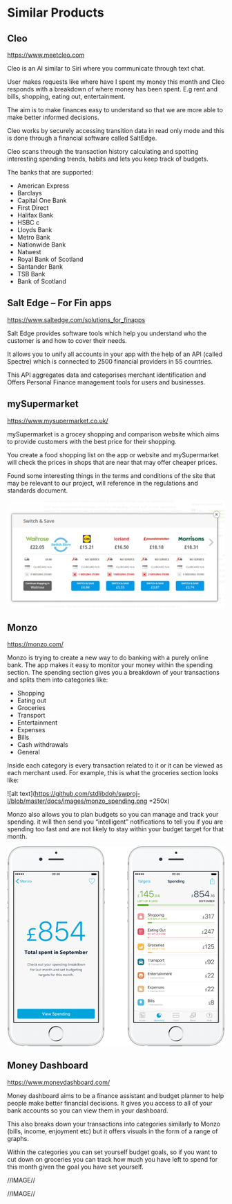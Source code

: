 # Similar Products #

## Cleo ##
https://www.meetcleo.com

Cleo is an AI similar to Siri where you communicate through text chat. 

User makes requests like where have I spent my money this month and Cleo responds with a breakdown of where money has been spent. E.g rent and bills, shopping, eating out, entertainment.

The aim is to make finances easy to understand so that we are more able to make better informed decisions.

Cleo works by securely accessing transition data in read only mode and this is done through a financial software called SaltEdge.

Cleo scans through the transaction history calculating and spotting interesting spending trends, habits and lets you keep track of budgets.

The banks that are supported:
* American Express
* Barclays
* Capital One Bank
* First Direct
* Halifax Bank
* HSBC  c
* Lloyds Bank
* Metro Bank
* Nationwide Bank
* Natwest
* Royal Bank of Scotland
* Santander Bank
* TSB Bank
* Bank of Scotland


## Salt Edge – For Fin apps ##
https://www.saltedge.com/solutions_for_finapps

Salt Edge provides software tools which help you understand who the customer is and how to cover their needs. 

It allows you to unify all accounts in your app with the help of an API (called Spectre) which is connected to 2500 financial providers in 55 countries.

This API aggregates data and categorises merchant identification and Offers Personal Finance management tools for users and businesses.


## mySupermarket ##
https://www.mysupermarket.co.uk/

mySupermarket is a grocey shopping and comparison website which aims to provide customers with the best price for their shopping. 

You create a food shopping list on the app or website and mySupermarket will check the prices in shops that are near that may offer cheaper prices.

Found some interesting things in the terms and conditions of the site that may be relevant to our project, will reference in the regulations and standards document.


![alt text](https://github.com/stdlibdoh/swproj-l/blob/master/docs/images/mySupermarket.jpg "mySupermarket")


## Monzo ##
https://monzo.com/

Monzo is trying to create a new way to do banking with a purely online bank. The app makes it easy to monitor your money within the spending section. The spending section gives you a breakdown of your transactions and splits them  into categories like:
* Shopping
* Eating out
* Groceries
* Transport
* Entertainment
* Expenses
* Bills
* Cash withdrawals
* General

Inside each category is every transaction related to it or it can be viewed as each merchant used. For example, this is what the groceries section looks like:

![alt text](https://github.com/stdlibdoh/swproj-l/blob/master/docs/images/monzo_spending.png =250x)

Monzo also allows you to plan budgets  so you can manage and track your spending. it  will then send you “intelligent” notifications to tell you if you are spending too fast and are not likely to stay within your budget target for that month.

![alt text](https://github.com/stdlibdoh/swproj-l/blob/master/docs/images/monzo_targets.png "Monzo budgets")


## Money Dashboard ##
https://www.moneydashboard.com/

Money dashboard aims to be a finance assistant and budget planner to help people make better financial decisions. It gives you access to all of your bank accounts so you can view them in your dashboard.

This also breaks down your transactions into categories similarly to Monzo (bills, income, enjoyment etc) but it offers visuals in the form of a range of graphs.

Within the  categories you can set yourself budget goals, so if you want to cut down on groceries you can track how much you have left to spend for this month given the goal you have set yourself.

//IMAGE//

//IMAGE//








